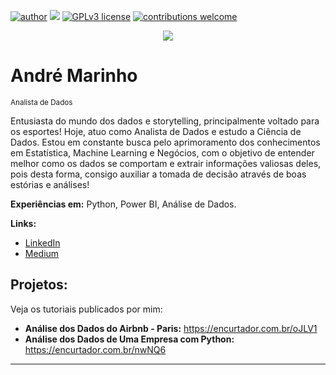 [![author](https://img.shields.io/badge/author-carlosfab-red.svg)](https://www.linkedin.com/in/carlosfab) [![](https://img.shields.io/badge/python-3.7+-blue.svg)](https://www.python.org/downloads/release/python-365/) [![GPLv3 license](https://img.shields.io/badge/License-GPLv3-blue.svg)](http://perso.crans.org/besson/LICENSE.html) [![contributions welcome](https://img.shields.io/badge/contributions-welcome-brightgreen.svg?style=flat)](https://github.com/carlosfab/data_science/issues)

<p align="center">
  <img src="https://raw.githubusercontent.com/andremarinho17/data_projects/master/banner.png" >
</p>

# André Marinho
<sub>Analista de Dados</sub>

Entusiasta do mundo dos dados e storytelling, principalmente voltado para os esportes! Hoje, atuo como Analista de Dados e estudo a Ciência de Dados. Estou em constante busca pelo aprimoramento dos conhecimentos em Estatística, Machine Learning e Negócios, com o objetivo de  entender melhor como os dados se comportam e extrair informações valiosas deles, pois desta forma, consigo auxiliar a tomada de decisão através de boas estórias e análises!

**Experiências em:** Python, Power BI, Análise de Dados.

**Links:**
* [LinkedIn](https://www.linkedin.com/in/andremaarinho/)
* [Medium](https://andremaarinho.medium.com/)


## Projetos:
Veja os tutoriais publicados por mim:

* **Análise dos Dados do Airbnb - Paris:** https://encurtador.com.br/oJLV1
* **Análise dos Dados de Uma Empresa com Python:** https://encurtador.com.br/nwNQ6

---





